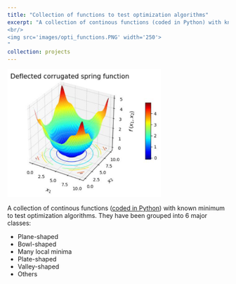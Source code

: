 ```yaml
---
title: "Collection of functions to test optimization algorithms"
excerpt: "A collection of continous functions (coded in Python) with known minimum to test optimization algorithms. 
<br/>
<img src='images/opti_functions.PNG' width='250'>
"
collection: projects
---
```


<img src='../images/opti_functions.PNG' width='350'>

A collection of continous functions ([coded in Python](https://github.com/edgarsmdn/OptiFunctions)) with known minimum to test optimization algorithms. They have been grouped into 6 major classes:
* Plane-shaped
* Bowl-shaped
* Many local minima
* Plate-shaped
* Valley-shaped 
* Others

